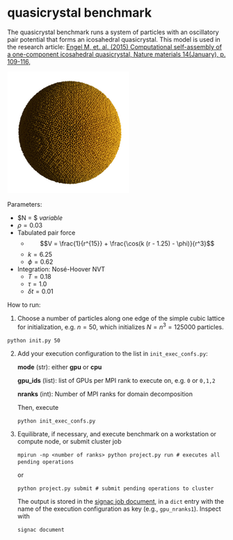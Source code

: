 # quasicrystal benchmark

The quasicrystal benchmark runs a system of particles with an oscillatory pair potential that forms an icosahedral
quasicrystal. This model is used in the research article:
[Engel M, et. al. (2015) Computational self-assembly of a one-component icosahedral quasicrystal, Nature materials 14(January), p. 109-116,](http://dx.doi.org/10.1038/NMAT4152)

<img src="quasicrystal.jpeg" style="width: 280px;"/>

Parameters:

* $N = $ *variable*
* $\rho = 0.03$
* Tabulated pair force
    * $$V = \frac{1}{r^{15}} + \frac{\cos(k (r - 1.25) - \phi)}{r^3}$$
    * $k = 6.25$
    * $\phi = 0.62$
* Integration: Nos&eacute;-Hoover NVT
    * $T=0.18$
    * $\tau=1.0$
    * $\delta t = 0.01$

How to run:

1. Choose a number of particles along one edge of the simple cubic lattice for initialization, e.g.
$n=50$, which initializes $N=n^3=125000$ particles.

```
python init.py 50
```

2. Add your execution configuration to the list in `init_exec_confs.py`:

    **mode** (str): either **gpu** or **cpu**

    **gpu_ids** (list): list of GPUs per MPI rank to execute on, e.g. `0` or `0,1,2`

    **nranks** (int): Number of MPI ranks for domain decomposition

    Then, execute

    ```
    python init_exec_confs.py
    ```

3. Equilibrate, if necessary, and execute benchmark on a workstation or compute node, or submit cluster job

    ```
    mpirun -np <number of ranks> python project.py run # executes all pending operations
    ```

    or

    ```
    python project.py submit # submit pending operations to cluster
    ```

    The output is stored in the [signac job document](https://docs.signac.io/en/latest/projects.html), in a `dict` entry with
    the name of the execution configuration as key (e.g., `gpu_nranks1`). Inspect with

    ```
    signac document
    ```
